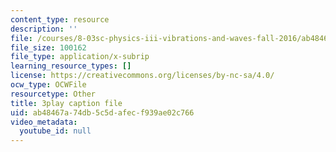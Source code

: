 ```yaml
---
content_type: resource
description: ''
file: /courses/8-03sc-physics-iii-vibrations-and-waves-fall-2016/ab48467a74db5c5dafecf939ae02c766_Ahv7Akj2xs4.vtt
file_size: 100162
file_type: application/x-subrip
learning_resource_types: []
license: https://creativecommons.org/licenses/by-nc-sa/4.0/
ocw_type: OCWFile
resourcetype: Other
title: 3play caption file
uid: ab48467a-74db-5c5d-afec-f939ae02c766
video_metadata:
  youtube_id: null
---
```

